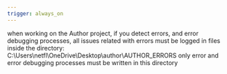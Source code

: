 ```yaml
---
trigger: always_on
---
```


when working on the Author project, if you detect errors, and error debugging processes, all issues related with errors must be logged in files inside the directory: C:\Users\netfl\OneDrive\Desktop\author\AUTHOR_ERRORS
only error and error debugging processes must be written in this directory
